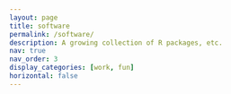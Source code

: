 ```yaml
---
layout: page
title: software
permalink: /software/
description: A growing collection of R packages, etc.
nav: true
nav_order: 3
display_categories: [work, fun]
horizontal: false
---
```




